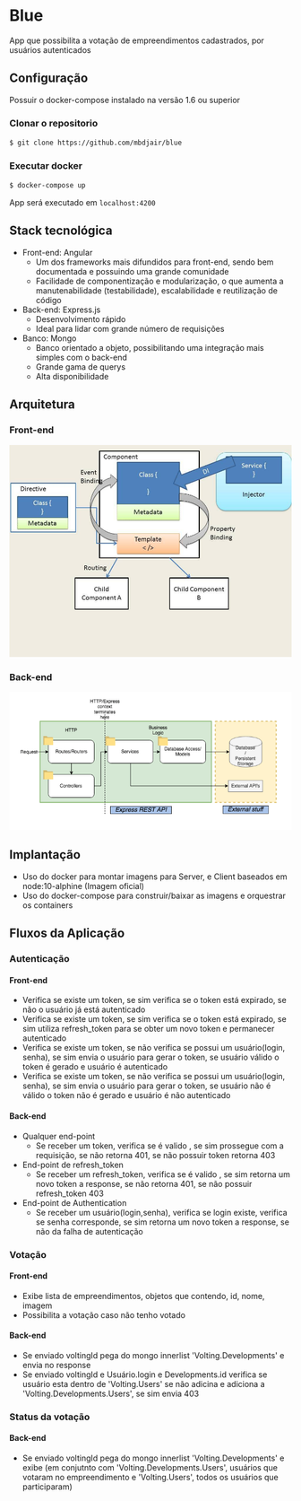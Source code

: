 # Blue
App que possibilita a votação de empreendimentos cadastrados, por usuários autenticados

## Configuração
Possuir o docker-compose instalado na versão 1.6 ou superior

### Clonar o repositorio
```bash
$ git clone https://github.com/mbdjair/blue
```
 ### Executar docker
 ```bash
 $ docker-compose up
 ```

 App será executado em `localhost:4200`

 ## Stack tecnológica
 * Front-end: Angular
 	* Um dos frameworks mais difundidos para front-end, sendo bem documentada e possuindo uma grande comunidade
 	* Facilidade de componentização e modularização, o que aumenta a manutenabilidade (testabilidade), escalabilidade e reutilização de código
 * Back-end: Express.js
 	* Desenvolvimento rápido
 	* Ideal para lidar com grande número de requisições
 * Banco: Mongo
 	* Banco orientado a objeto, possibilitando uma integração mais simples com o back-end
 	* Grande gama de querys
 	* Alta disponibilidade

## Arquitetura

### Front-end

![](https://github.com/mbdjair/blue/blob/master/assets/front-architecture.jpg)

### Back-end

![](https://github.com/mbdjair/blue/blob/master/assets/express-rest-api.png)

## Implantação

* Uso do docker para montar imagens para Server, e Client baseados em node:10-alphine (Imagem oficial)
* Uso do docker-compose para construir/baixar as imagens e orquestrar os containers

## Fluxos da Aplicação

### Autenticação

#### Front-end

* Verifica se existe um token, se sim verifica se o token está expirado, se não o usuário já está autenticado
* Verifica se existe um token, se sim verifica se o token está expirado, se sim utiliza refresh_token para se obter um novo token e permanecer autenticado
* Verifica se existe um token, se não verifica se possui um usuário(login, senha), se sim envia o usuário para gerar o token, se usuário válido o token é gerado e usuário é autenticado
* Verifica se existe um token, se não verifica se possui um usuário(login, senha), se sim envia o usuário para gerar o token, se usuário não é válido o token não é gerado e usuário é não autenticado

#### Back-end

* Qualquer end-point
    * Se receber um token, verifica se é valido , se sim prossegue com a requisição, se não retorna 401, se não possuir token retorna 403
* End-point de refresh_token
    * Se receber um refresh_token, verifica se é valido , se sim retorna um novo token a response, se não retorna 401, se não possuir refresh_token 403
* End-point de Authentication
    * Se receber um usuário(login,senha), verifica se login existe, verifica se senha corresponde, se sim retorna um novo token a response, se não da falha de autenticação

### Votação

#### Front-end

* Exibe lista de empreendimentos, objetos que contendo, id, nome, imagem
* Possibilita a votação caso não tenho votado

#### Back-end

* Se enviado voltingId pega do mongo innerlist 'Volting.Developments' e envia no response
* Se enviado voltingId e Usuário.login e Developments.id verifica se usuário esta dentro de 'Volting.Users' se não adicina e adiciona a 'Volting.Developments.Users', se sim envia 403

### Status da votação 

#### Back-end

* Se enviado voltingId pega do mongo innerlist 'Volting.Developments' e exibe (em conjutnto com 'Volting.Developments.Users', usuários que votaram no empreendimento e 'Volting.Users', todos os usuários que participaram)
